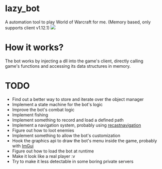 # lazy_bot
A automation tool to play World of Warcraft for me. (Memory based, only supports client v1.12.1)
![](demo2.gif)
# How it works?
The bot works by injecting a dll into the game's client, directly calling game's functions and accessing its data structures in memory.
# TODO
* Find out a better way to store and iterate over the object manager
* Implement a state machine for the bot's logic
* Improve the bot's combat logic
* Implement fishing
* Implement something to record and load a defined path
* Implement a navigation system, probably using [recastnavigation](https://github.com/recastnavigation/recastnavigation)
* Figure out how to loot enemies
* Implement something to allow the bot's customization
* Hook the graphics api to draw the bot's menu inside the game, probably with [ImGui](https://github.com/ocornut/imgui)
* Figure out how to load the bot at runtime
* Make it look like a real player :v
* Try to make it less detectable in some boring private servers

